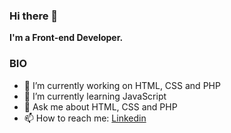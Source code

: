 ### Hi there 👋

**I'm a Front-end Developer.**

### BIO
- 🔭 I’m currently working on HTML, CSS and PHP
- 🌱 I’m currently learning JavaScript
-  💬 Ask me about HTML, CSS and PHP
- 📫 How to reach me: [Linkedin](https://www.linkedin.com/in/amna-mazhar-3602a71a1/)


<!--
**AmnaMazhar/AmnaMazhar** is a ✨ _special_ ✨ repository because its `README.md` (this file) appears on your GitHub profile.

Here are some ideas to get you started:

- 🔭 I’m currently working on ...
- 🌱 I’m currently learning ...
- 👯 I’m looking to collaborate on ...
- 🤔 I’m looking for help with ...
- 💬 Ask me about ...
- 📫 How to reach me: ...
- 😄 Pronouns: ...
- ⚡ Fun fact: ...
-->
